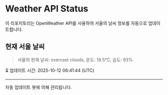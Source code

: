 
# Weather API Status

이 리포지토리는 OpenWeather API를 사용하여 서울의 날씨 정보를 자동으로 업데이트합니다.

## 현재 서울 날씨
> 서울의 현재 날씨: overcast clouds, 온도: 19.5°C, 습도: 93%

⏳ 업데이트 시간: 2025-10-12 06:41:44 (UTC)

---
자동 업데이트 봇에 의해 관리됩니다.
